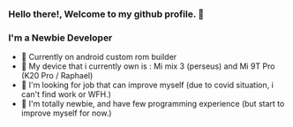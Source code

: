 ### Hello there!, Welcome to my github profile. 👋

### I'm a Newbie Developer
- 🔭 Currently on android custom rom builder 
- 📱 My device that i currently own is : Mi mix 3 (perseus) and Mi 9T Pro (K20 Pro / Raphael)
- 🌱 I'm looking for job that can improve myself (due to covid situation, i can't find work or WFH.)
- 👀 I'm totally newbie, and have few programming experience (but start to improve myself for now.)






<!---
lolipuru/lolipuru is a ✨ special ✨ repository because its `README.md` (this file) appears on your GitHub profile.
You can click the Preview link to take a look at your changes.
--->
